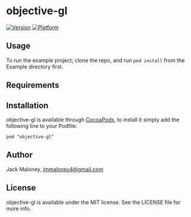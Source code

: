 # objective-gl

[![Version](http://cocoapod-badges.herokuapp.com/v/objective-gl/badge.png)](http://cocoadocs.org/docsets/objective-gl)
[![Platform](http://cocoapod-badges.herokuapp.com/p/objective-gl/badge.png)](http://cocoadocs.org/docsets/objective-gl)

## Usage

To run the example project; clone the repo, and run `pod install` from the Example directory first.

## Requirements

## Installation

objective-gl is available through [CocoaPods](http://cocoapods.org), to install
it simply add the following line to your Podfile:

    pod "objective-gl"

## Author

Jack Maloney, jmmaloney4@gmail.com

## License

objective-gl is available under the MIT license. See the LICENSE file for more info.

